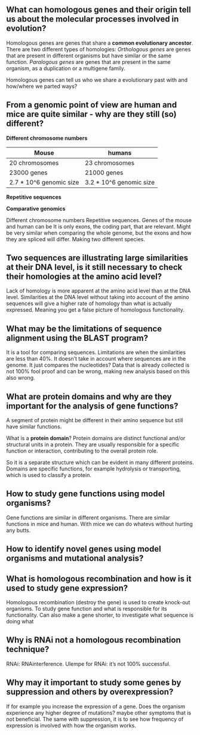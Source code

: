 ## What can homologous genes and their origin tell us about the molecular processes involved in evolution?

Homologous genes are genes that share a **common evolutionary ancestor**.
There are two different types of homologies:
*Orthologous genes* are genes that are present in different organisms but have similar or the same function.
*Paralogous genes* are genes that are present in the same organism, as a duplication or a multigene family.

Homologous genes can tell us who we share a evolutionary past with and how/where we parted ways?

## From a genomic point of view are human and mice are quite similar - why are they still (so) different?

**Different chromosome numbers**

Mouse | humans
----- | -----
20 chromosomes | 23 chromosomes
23000 genes | 21000 genes
2.7 * 10^6 genomic size | 3.2 * 10^6 genomic size

**Repetitive sequences**

**Comparative genomics**

Different chromosome numbers
Repetitive sequences.
Genes of the mouse and human can be
It is only exons, the coding part, that are relevant. Might be very similar when comparing the whole genome, but the exons and how they are spliced will differ. Making two different species.

## Two sequences  are illustrating large similarities at their DNA level, is it still necessary to check their homologies at the amino acid level?

Lack of homology is more apparent at the amino acid level than at the DNA level. Similarities at the DNA level without taking into account of the amino sequences will give a higher rate of homology than what is actually expressed. Meaning you get a false picture of homologous functionality.

## What may be the limitations of sequence alignment using the BLAST program?

It is a tool for comparing sequences.
Limitations are when the similarities are less than 40%.
It doesn’t take in account where sequences are in the genome. It just compares the nucleotides?
Data that is already collected is not 100% fool proof and can be wrong, making new analysis based on this also wrong.

## What are protein domains and why are they important for the analysis of gene functions?

A segment of protein might be different in their amino sequence but still have similar functions.

What is a **protein domain**? Protein domains are distinct functional and/or structural units in a protein. They are usually responsible for a specific function or interaction, contributing to the overall protein role.

So it is a separate structure which can be evident in many different proteins. Domains are specific functions, for example hydrolysis or transporting, which is used to classify a protein.

## How to study gene functions using model organisms?

Gene functions are similar in different organisms. There are similar functions in mice and human. With mice we can do whatevs without hurting any butts.

## How to identify novel genes using model organisms and mutational analysis?



## What is homologous recombination and how is it used to study gene expression?

Homologous recombination (destroy the gene) is used to create knock-out organisms. To study gene function and what is responsible for its functionality. Can also make a gene shorter, to investigate what sequence is doing what

## Why is RNAi not a homologous recombination technique?

RNAi: RNAinterference.
Ulempe for RNAi: it’s not 100% successful.

## Why may it important to study some genes by suppression and others by overexpression?

If for example you increase the expression of a gene. Does the organism experience any higher degree of mutations? maybe other symptoms that is not beneficial. The same with suppression, it is to see how frequency of expression is involved with how the organism works.
